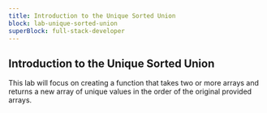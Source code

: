 ```yaml
---
title: Introduction to the Unique Sorted Union
block: lab-unique-sorted-union
superBlock: full-stack-developer
---
```


## Introduction to the Unique Sorted Union

This lab will focus on creating a function that takes two or more arrays and returns a new array of unique values in the order of the original provided arrays.
